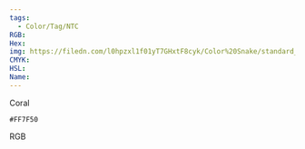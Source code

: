 ```yaml
---
tags:
  - Color/Tag/NTC
RGB:
Hex:
img: https://filedn.com/l0hpzxl1f01yT7GHxtF8cyk/Color%20Snake/standard_csv_to_svg/FF7F50.svg
CMYK:
HSL:
Name:
---
```

Coral
```palette
#FF7F50
```
RGB
